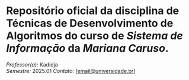# Repositório oficial da disciplina de Técnicas de Desenvolvimento de Algoritmos do curso de *Sistema de Informação* da *Mariana Caruso*.

*Professor(a):* Kadidja  
*Semestre:* 2025.01 
*Contato:* [email@universidade.br]
